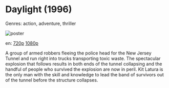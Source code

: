 # Daylight (1996)

Genres: action, adventure, thriller

![poster](http://image.tmdb.org/t/p/w500/cPl88Kh44fo005rYrdIxm62GQCb.jpg)

en:
  [720p](magnet:?xt=urn:btih:0E8C82E5302FD83C545130E40B71851FE6C2FECF&tr=udp://glotorrents.pw:6969/announce&tr=udp://tracker.opentrackr.org:1337/announce&tr=udp://torrent.gresille.org:80/announce&tr=udp://tracker.openbittorrent.com:80&tr=udp://tracker.coppersurfer.tk:6969&tr=udp://tracker.leechers-paradise.org:6969&tr=udp://p4p.arenabg.ch:1337&tr=udp://tracker.internetwarriors.net:1337)
  [1080p](magnet:?xt=urn:btih:E6B2E8F891D2DF2643F864C683F21F6979A2FECC&tr=udp://glotorrents.pw:6969/announce&tr=udp://tracker.opentrackr.org:1337/announce&tr=udp://torrent.gresille.org:80/announce&tr=udp://tracker.openbittorrent.com:80&tr=udp://tracker.coppersurfer.tk:6969&tr=udp://tracker.leechers-paradise.org:6969&tr=udp://p4p.arenabg.ch:1337&tr=udp://tracker.internetwarriors.net:1337)
  


A group of armed robbers fleeing the police head for the New Jersey Tunnel and run right into trucks transporting toxic waste. The spectacular explosion that follows results in both ends of the tunnel collapsing and the handful of people who survived the explosion are now in peril. Kit Latura is the only man with the skill and knowledge to lead the band of survivors out of the tunnel before the structure collapses.